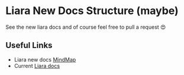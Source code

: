 # Liara New Docs Structure (maybe)
See the new liara docs and of course
feel free to pull a request 😍

## Useful Links
- Liara new docs [MindMap](liara-mm.xmind/)
- Current [Liara docs](https://docs.liara.ir)

